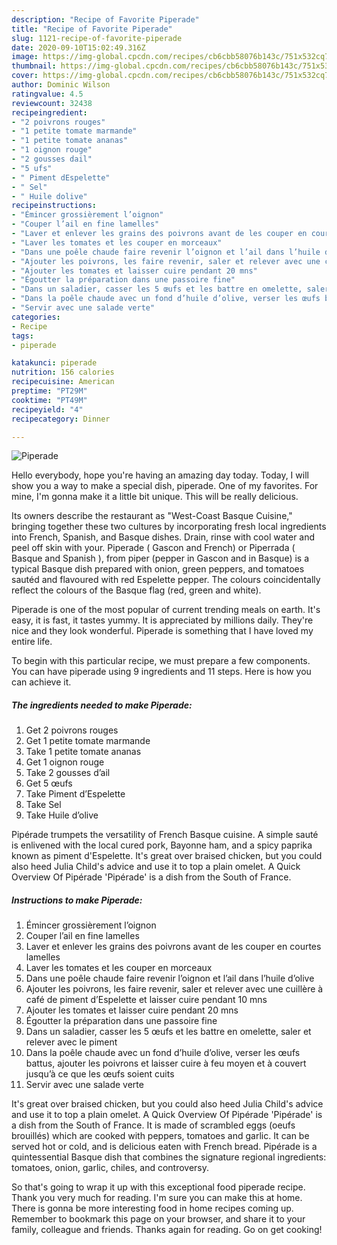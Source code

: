 ```yaml
---
description: "Recipe of Favorite Piperade"
title: "Recipe of Favorite Piperade"
slug: 1121-recipe-of-favorite-piperade
date: 2020-09-10T15:02:49.316Z
image: https://img-global.cpcdn.com/recipes/cb6cbb58076b143c/751x532cq70/piperade-photo-principale-de-la-recette.jpg
thumbnail: https://img-global.cpcdn.com/recipes/cb6cbb58076b143c/751x532cq70/piperade-photo-principale-de-la-recette.jpg
cover: https://img-global.cpcdn.com/recipes/cb6cbb58076b143c/751x532cq70/piperade-photo-principale-de-la-recette.jpg
author: Dominic Wilson
ratingvalue: 4.5
reviewcount: 32438
recipeingredient:
- "2 poivrons rouges"
- "1 petite tomate marmande"
- "1 petite tomate ananas"
- "1 oignon rouge"
- "2 gousses dail"
- "5 ufs"
- " Piment dEspelette"
- " Sel"
- " Huile dolive"
recipeinstructions:
- "Émincer grossièrement l’oignon"
- "Couper l’ail en fine lamelles"
- "Laver et enlever les grains des poivrons avant de les couper en courtes lamelles"
- "Laver les tomates et les couper en morceaux"
- "Dans une poêle chaude faire revenir l’oignon et l’ail dans l’huile d’olive"
- "Ajouter les poivrons, les faire revenir, saler et relever avec une cuillère à café de piment d’Espelette et laisser cuire pendant 10 mns"
- "Ajouter les tomates et laisser cuire pendant 20 mns"
- "Égoutter la préparation dans une passoire fine"
- "Dans un saladier, casser les 5 œufs et les battre en omelette, saler et relever avec le piment"
- "Dans la poêle chaude avec un fond d’huile d’olive, verser les œufs battus, ajouter les poivrons et laisser cuire à feu moyen et à couvert jusqu’à ce que les œufs soient cuits"
- "Servir avec une salade verte"
categories:
- Recipe
tags:
- piperade

katakunci: piperade 
nutrition: 156 calories
recipecuisine: American
preptime: "PT29M"
cooktime: "PT49M"
recipeyield: "4"
recipecategory: Dinner

---
```



![Piperade](https://img-global.cpcdn.com/recipes/cb6cbb58076b143c/751x532cq70/piperade-photo-principale-de-la-recette.jpg)

Hello everybody, hope you're having an amazing day today. Today, I will show you a way to make a special dish, piperade. One of my favorites. For mine, I'm gonna make it a little bit unique. This will be really delicious.

Its owners describe the restaurant as &#34;West-Coast Basque Cuisine,&#34; bringing together these two cultures by incorporating fresh local ingredients into French, Spanish, and Basque dishes. Drain, rinse with cool water and peel off skin with your. Piperade ( Gascon and French) or Piperrada ( Basque and Spanish ), from piper (pepper in Gascon and in Basque) is a typical Basque dish prepared with onion, green peppers, and tomatoes sautéd and flavoured with red Espelette pepper. The colours coincidentally reflect the colours of the Basque flag (red, green and white).

Piperade is one of the most popular of current trending meals on earth. It's easy, it is fast, it tastes yummy. It is appreciated by millions daily. They're nice and they look wonderful. Piperade is something that I have loved my entire life.


To begin with this particular recipe, we must prepare a few components. You can have piperade using 9 ingredients and 11 steps. Here is how you can achieve it.

<!--inarticleads1-->

##### The ingredients needed to make Piperade:

1. Get 2 poivrons rouges
1. Get 1 petite tomate marmande
1. Take 1 petite tomate ananas
1. Get 1 oignon rouge
1. Take 2 gousses d’ail
1. Get 5 œufs
1. Take  Piment d’Espelette
1. Take  Sel
1. Take  Huile d’olive


Pipérade trumpets the versatility of French Basque cuisine. A simple sauté is enlivened with the local cured pork, Bayonne ham, and a spicy paprika known as piment d&#39;Espelette. It&#39;s great over braised chicken, but you could also heed Julia Child&#39;s advice and use it to top a plain omelet. A Quick Overview Of Pipérade &#39;Pipérade&#39; is a dish from the South of France. 

<!--inarticleads2-->

##### Instructions to make Piperade:

1. Émincer grossièrement l’oignon
1. Couper l’ail en fine lamelles
1. Laver et enlever les grains des poivrons avant de les couper en courtes lamelles
1. Laver les tomates et les couper en morceaux
1. Dans une poêle chaude faire revenir l’oignon et l’ail dans l’huile d’olive
1. Ajouter les poivrons, les faire revenir, saler et relever avec une cuillère à café de piment d’Espelette et laisser cuire pendant 10 mns
1. Ajouter les tomates et laisser cuire pendant 20 mns
1. Égoutter la préparation dans une passoire fine
1. Dans un saladier, casser les 5 œufs et les battre en omelette, saler et relever avec le piment
1. Dans la poêle chaude avec un fond d’huile d’olive, verser les œufs battus, ajouter les poivrons et laisser cuire à feu moyen et à couvert jusqu’à ce que les œufs soient cuits
1. Servir avec une salade verte


It&#39;s great over braised chicken, but you could also heed Julia Child&#39;s advice and use it to top a plain omelet. A Quick Overview Of Pipérade &#39;Pipérade&#39; is a dish from the South of France. It is made of scrambled eggs (oeufs brouillés) which are cooked with peppers, tomatoes and garlic. It can be served hot or cold, and is delicious eaten with French bread. Pipérade is a quintessential Basque dish that combines the signature regional ingredients: tomatoes, onion, garlic, chiles, and controversy. 

So that's going to wrap it up with this exceptional food piperade recipe. Thank you very much for reading. I'm sure you can make this at home. There is gonna be more interesting food in home recipes coming up. Remember to bookmark this page on your browser, and share it to your family, colleague and friends. Thanks again for reading. Go on get cooking!
